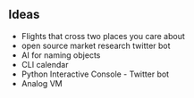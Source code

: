 ## Ideas

* Flights that cross two places you care about
* open source market research twitter bot
* AI for naming objects
* CLI calendar
* Python Interactive Console - Twitter bot
* Analog VM
